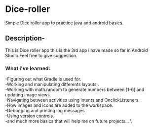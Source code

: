 # Dice-roller

Simple Dice roller app to practice java and android basics.

## Description-
This is Dice roller app this is the 3rd app i have made so far in Android Studio.Feel free to give suggestion.

### What i've learned:
   -Figuring out what Gradle is used for. \
   -Working and manipulating differents layouts.. \
   -Working with math.random to generate numbers between [1-6] and updating image views.\
   -Navigating between activities using intents and OnclickListeners. \
   -How images and icons are added to the workspace. \
   -Debugging and printing log messages.. \
   -Using version controls. \
   -and much more basics that will help me on future projects...  \
